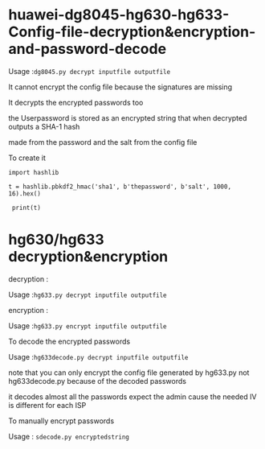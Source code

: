 # huawei-dg8045-hg630-hg633-Config-file-decryption&encryption-and-password-decode

Usage :`dg8045.py decrypt inputfile outputfile
`

It cannot encrypt the config file because the signatures are missing 

It decrypts the encrypted passwords too 

the Userpassword is stored as an encrypted string that when decrypted
outputs a SHA-1 hash

made from the password and the salt from the config file 

To create it 

`import hashlib`

`
t = hashlib.pbkdf2_hmac('sha1', b'thepassword', b'salt', 1000, 16).hex()
`


`
print(t)`

# hg630/hg633 decryption&encryption 

decryption :

Usage :`hg633.py decrypt inputfile outputfile
`

encryption : 

Usage :`hg633.py encrypt inputfile outputfile
`

To decode the encrypted passwords 

Usage :`hg633decode.py decrypt inputfile outputfile
`

note that you can only encrypt the config file generated by hg633.py not hg633decode.py because of the decoded passwords 

it decodes almost all the passwords expect the admin cause the needed IV is different for each ISP 

To manually encrypt passwords 

Usage : `sdecode.py encryptedstring
`

